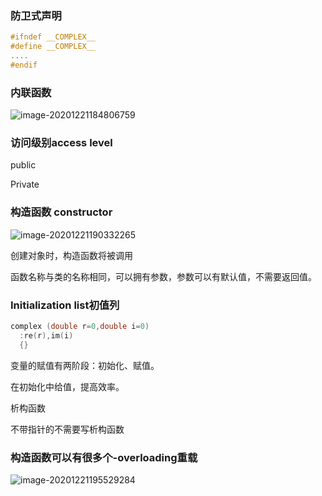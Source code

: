### 防卫式声明 

``` cpp
#ifndef __COMPLEX__
#define __COMPLEX__
....
#endif
```

### 内联函数

![image-20201221184806759](/Users/huahua/Documents/%E7%AC%94%E8%AE%B0/image-20201221184806759.png)

### 访问级别access level

public

Private 

### 构造函数 constructor

![image-20201221190332265](/Users/huahua/Documents/%E7%AC%94%E8%AE%B0/img/image-20201221190332265.png)

创建对象时，构造函数将被调用

函数名称与类的名称相同，可以拥有参数，参数可以有默认值，不需要返回值。

### Initialization list初值列

```cpp
complex (double r=0,double i=0)
  :re(r),im(i)
  {}
```

变量的赋值有两阶段：初始化、赋值。

在初始化中给值，提高效率。

析构函数

不带指针的不需要写析构函数

### 构造函数可以有很多个-overloading重载

![image-20201221195529284](/Users/huahua/Documents/%E7%AC%94%E8%AE%B0/img/image-20201221195529284.png)

  